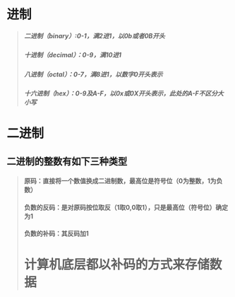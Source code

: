 # 进制

> ##### 二进制（binary）:0-1，满2进1，以0b或者0B开头
>
> ##### 十进制（decimal）：0-9，满10进1
>
> ##### 八进制（octal）：0-7，满8进1，以数字0开头表示
>
> ##### 十六进制（hex）：0-9及A-F，以0x或0X开头表示，此处的A-F不区分大小写

# 二进制

## 二进制的整数有如下三种类型

> #### 原码：直接将一个数值换成二进制数，最高位是符号位（0为整数，1为负数）
>
> #### 负数的反码：是对原码按位取反（1取0,0取1），只是最高位（符号位）确定为1
>
> #### 负数的补码：其反码加1
>
> # 计算机底层都以补码的方式来存储数据